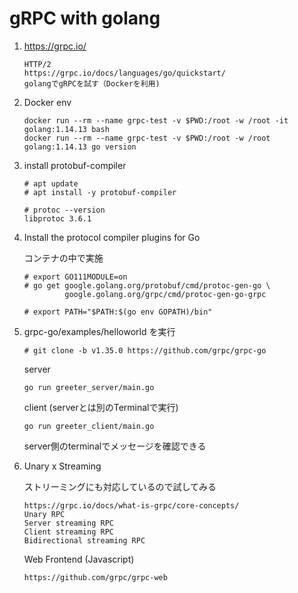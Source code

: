 # gRPC with golang

1. https://grpc.io/

    ```
    HTTP/2
    https://grpc.io/docs/languages/go/quickstart/
    golangでgRPCを試す（Dockerを利用)
    ```

2. Docker env
    ```
    docker run --rm --name grpc-test -v $PWD:/root -w /root -it golang:1.14.13 bash
    docker run --rm --name grpc-test -v $PWD:/root -w /root golang:1.14.13 go version
    ```

3. install protobuf-compiler

    ```
    # apt update
    # apt install -y protobuf-compiler

    # protoc --version                                
    libprotoc 3.6.1
    ```

4. Install the protocol compiler plugins for Go

    コンテナの中で実施

    ```
    # export GO111MODULE=on
    # go get google.golang.org/protobuf/cmd/protoc-gen-go \
             google.golang.org/grpc/cmd/protoc-gen-go-grpc

    # export PATH="$PATH:$(go env GOPATH)/bin"
    ```

5. grpc-go/examples/helloworld を実行

    ```
    # git clone -b v1.35.0 https://github.com/grpc/grpc-go
    ```

    server
    ```
    go run greeter_server/main.go
    ```

    client (serverとは別のTerminalで実行)
    ```
    go run greeter_client/main.go
    ```
    server側のterminalでメッセージを確認できる

6. Unary x Streaming

    ストリーミングにも対応しているので試してみる

    ```
    https://grpc.io/docs/what-is-grpc/core-concepts/
    Unary RPC
    Server streaming RPC
    Client streaming RPC
    Bidirectional streaming RPC
    ```

    Web Frontend (Javascript)
    ```
    https://github.com/grpc/grpc-web
    ```